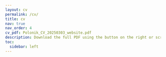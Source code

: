 ```yaml
---
layout: cv
permalink: /cv/
title: cv
nav: true
nav_order: 4
cv_pdf: Polonik_CV_20250303_website.pdf
description: Download the full PDF using the button on the right or scroll down.
toc:
  sidebar: left
---
```

